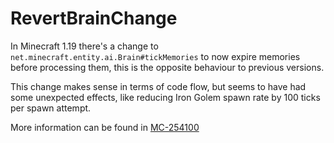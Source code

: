 # RevertBrainChange

In Minecraft 1.19 there's a change to `net.minecraft.entity.ai.Brain#tickMemories` to now expire memories before processing them, this is the opposite behaviour to previous versions.

This change makes sense in terms of code flow, but seems to have had some unexpected effects, like reducing Iron Golem spawn rate by 100 ticks per spawn attempt.

More information can be found in [MC-254100](https://bugs.mojang.com/browse/MC-254100)